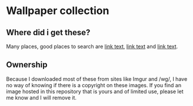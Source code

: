 # Wallpaper collection

## Where did i get these?

Many places, good places to search are [link text](https://boards.4chan.org/wg/ "/wg/"), [link text](https://boards.4chan.org/w/ "/w/") and [link text](https://imgur.com "Imgur").

## Ownership

Because I downloaded most of these from sites like Imgur and /wg/, I have no way of knowing if there is a copyright on these images. If you find an image hosted in this repository that is yours and of limited use, please let me know and I will remove it.